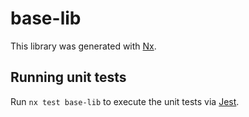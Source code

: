 # base-lib

This library was generated with [Nx](https://nx.dev).

## Running unit tests

Run `nx test base-lib` to execute the unit tests via [Jest](https://jestjs.io).

